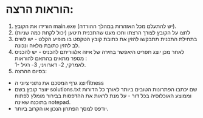 # הוראות הרצה:

1. הורידו את הקובץ main.exe (יש להתעלם מכל האזהרות במהלך ההורדה).
2. לחצו על הקובץ לצורך הרצתו וחכו מעט שהתכנית תיטען (יכול לקחת כמה שניות)
3. בתחילת התכנית תתבקשו להזין את כתובת קובץ הטקסט בו מופיע הקלט - יש לשים לב להזין כתובת מלאה ונכונה.
4. לאחר מכן יוצג תפריט היאפשר בחירה של איזה אלגוריתם להכניס - יש להכניס מספר מתאים בהתאם להוראות : </br>
 1- לאמרקי, 2- דארוויני, 3- רגיל.
5. בסיום ההרצה:
* יוצג גרף המסכם את נתוני ציוני הfitness
* יווצר קובץ בשם solutions.txt שם יכתבו הפתרונות הטובים ביותר לאורך כל הדורות וממוצע האוכלוסיה בכל דור - על מנת לראות את ההדפסות בבירור מומלץ לפתוח בתוכנה
שאינה notepad.
* יודפס למסך הפתרון הנכון או הקרוב ביותר.
